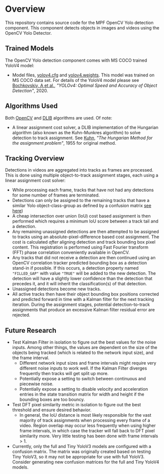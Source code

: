 # Overview

This repository contains source code for the MPF OpenCV Yolo detection component.
This component detects objects in images and videos using the OpenCV Yolo Detector.

## Trained Models

The OpenCV Yolo detection component comes with MS COCO trained YoloV4 model:

* Model files,
[yolov4.cfg](https://github.com/AlexeyAB/darknet/blob/master/cfg/yolov4.cfg) and
[yolov4.weights](https://drive.google.com/open?id=1cewMfusmPjYWbrnuJRuKhPMwRe_b9PaT).
This model was trained on MS COCO data set. For details of the YoloV4 model please see
[Bochkovskiy, A et al.](https://arxiv.org/abs/2004.10934), *"YOLOv4: Optimal Speed
and Accuracy of Object Detection"*, 2020.

## Algorithms Used

Both [OpenCV](https://opencv.org) and [DLIB](http://dlib.net) algorithms are used. Of note:

* A linear assignment cost solver, a DLIB implementation of the Hungarian algorithm (also
  known as the Kuhn-Munkres algorithm) to solve detection to track assignment. See
  [Kuhn](https://doi.org/10.1002/nav.3800020109), *"The Hungarian Method for the
  assignment problem"*, 1955 for original method.

## Tracking Overview

Detections in videos are aggregated into tracks as frames are processed. This is done using
multiple object-to-track assignment stages, each using a linear assignment cost solver:

* While processing each frame, tracks that have not had any detections for some number of frames
  are terminated.
* Detections can only be assigned to the remaining tracks that have a similar Yolo
  object-class-group as defined by a confusion matrix
  [see here](https://github.com/whynotw/YOLO_metric))
* A cheap intersection over union (IoU) cost based assignment is then performed which requires a
  minimum IoU score between a track tail and a detection.
* Any remaining unassigned detections are then attempted to be assigned to tracks using an
  absolute-pixel-difference based cost assignment. The cost is calculated _after_ aligning
  detection and track bounding box pixel content. This registration is performed using
  Fast Fourier transform (FFT) phase correlation conveniently available in OpenCV.
* Any tracks that did not receive a detection are then continued using an OpenCV correlation
  tracker predicted bounding box as a detection stand-in if possible. If this occurs, a detection
  property named `"FILLED_GAP"` with value `"TRUE"` will be added to the new detection. The
  detection will have a slightly lower confidence than the detection that precedes it, and it
  will inherit the classification(s) of that detection.
* Unassigned detections become new tracks.
* All active tracks then have their object bounding box positions corrected and predicted forward
  in time with a Kalman filter for the next tracking iteration. During the assignment stages,
  potential detection-to-track assignments that produce an excessive Kalman filter residual error
  are rejected.

## Future Research

* Test Kalman Filter in isolation to figure out the best values for the noise inputs. Among other
  things, the values are dependent on the size of the objects being tracked (which is related to
  the network input size), and the frame interval.
    * Different network input sizes and frame intervals might require very different noise inputs
      to work well. If the Kalman Filter diverges frequently then tracks will get split up more.
    * Potentially expose a setting to switch between continuous and piecewise noise.
    * Potentially expose a setting to disable velocity and acceleration entries in the state
      transition matrix for width and height if the bounding boxes are too bouncy.
* Test DFT pixel similarity metric in isolation to figure out the best threshold and ensure
  desired behavior.
    * In general, the IoU distance is most likely responsible for the vast majority of track
      assignments when processing every frame of a video. Region overlap may occur less frequently
      when using higher frame intervals, in which case the tracker will fall back to DFT pixel
      similarity more. Very little testing has been done with frame intervals > 1.
* Currently, only the full and Tiny YoloV3 models are configured with a confusion matrix.
  The matrix was originally created based on testing Tiny YoloV3, so it may not be appropriate
  for use with full YoloV3. Consider generating new confusion matrices for the full and Tiny
  YoloV4 models.
